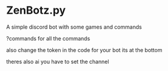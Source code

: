 # ZenBotz.py
A simple discord bot with some games and commands

?commands for all the commands

also change the token in the code for your bot its at the bottom

theres also ai you have to set the channel
